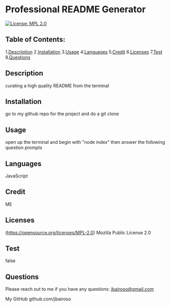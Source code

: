# Professional README Generator

  [![License: MPL 2.0](https://img.shields.io/badge/License-MPL_2.0-brightgreen.svg)](https://opensource.org/licenses/MPL-2.0)

  ## Table of Contents:
  1.[Description](#description)
  2.[Installation](#installion)
  3.[Usage](#usage)
  4.[Languages](#languages)
  5.[Credit](#credit)
  6.[Licenses](#licenses)
  7.[Test](#test)
  8.[Questions](#questions)


  ## Description
  curating a high quality README from the terminal

  ## Installation
  go to my github repo for the project and do a git clone

  ## Usage
  open up the terminal and begin with "node index" then answer the following question prompts

  ## Languages
  JavaScript

  ## Credit
  ME

  ## Licenses

  (https://opensource.org/licenses/MPL-2.0)
  Mozilla Public License 2.0

  ## Test
  false

  ## Questions
  Please reach out to me if you have any questions:
  jbairoso@gmail.com

  My GitHub
  github.com/jbairoso
